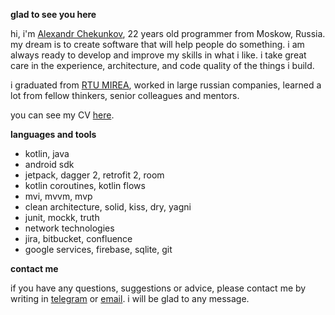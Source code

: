 **glad to see you here**

hi, i'm [Alexandr Chekunkov](https://t.me/chekunkov_a_v_work), 22 years old programmer from Moskow, Russia. my dream is to create software that will help people do something.
i am always ready to develop and improve my skills in what i like. i take great care in the experience, architecture, and code quality of the things i build.

i graduated from [RTU MIREA](https://www.mirea.ru/), worked in large russian companies, learned a lot from fellow thinkers, senior colleagues and mentors.

you can see my CV [here](https://github.com/coder-chekunkov/coder-chekunkov/blob/main/%5B01.01.2025%5D%20-%20CV.pdf).

**languages and tools**

- kotlin, java
- android sdk
- jetpack, dagger 2, retrofit 2, room
- kotlin coroutines, kotlin flows
- mvi, mvvm, mvp
- clean architecture, solid, kiss, dry, yagni
- junit, mockk, truth
- network technologies
- jira, bitbucket, confluence
- google services, firebase, sqlite, git

**contact me**

if you have any questions, suggestions or advice, please contact me by writing in [telegram](https://t.me/chekunkov_a_v_work) or [email](mailto:chekunkov-work@yandex.ru). i will be glad to any message.
